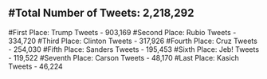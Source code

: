 #Total Number of Tweets: 2,218,292 
---
#First Place: Trump Tweets - 903,169
#Second Place: Rubio Tweets - 334,720
#Third Place: Clinton Tweets - 317,926
#Fourth Place: Cruz Tweets - 254,030
#Fifth Place: Sanders Tweets - 195,453
#Sixth Place: Jeb! Tweets - 119,522
#Seventh Place: Carson Tweets - 48,170
#Last Place: Kasich Tweets - 46,224
